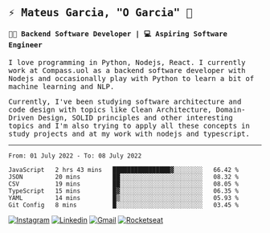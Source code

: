 
<samp>
  
## ⚡ Mateus Garcia, "O Garcia" :rocket: 
  

#### 👨‍💻 Backend Software Developer | 💻 Aspiring Software Engineer

  
I love programming in Python, Nodejs, React. I currently work at Compass.uol as a backend software developer with Nodejs and occasionally play with Python to learn a bit of machine learning and NLP.

  
Currently, I've been studying software architecture and code design with topics like Clean Architecture, Domain-Driven Design, SOLID principles and other interesting topics and I'm also trying to apply all these concepts in study projects and at my work with nodejs and typescript.

---

<!--START_SECTION:waka-->

```text
From: 01 July 2022 - To: 08 July 2022

JavaScript   2 hrs 43 mins   ████████████████▓░░░░░░░░   66.42 %
JSON         20 mins         ██░░░░░░░░░░░░░░░░░░░░░░░   08.32 %
CSV          19 mins         ██░░░░░░░░░░░░░░░░░░░░░░░   08.05 %
TypeScript   15 mins         █▓░░░░░░░░░░░░░░░░░░░░░░░   06.35 %
YAML         14 mins         █▒░░░░░░░░░░░░░░░░░░░░░░░   05.93 %
Git Config   8 mins          █░░░░░░░░░░░░░░░░░░░░░░░░   03.45 %
```

<!--END_SECTION:waka-->
  
</samp>

[![Instagram](https://img.shields.io/badge/-Mateus%20Garcia-c080ff?style=flat-square&labelColor=c080ff&logo=instagram&logoColor=white&link=https://www.instagram.com/mpg.x)](https://www.instagram.com/mpg.x) 
[![Linkedin](https://img.shields.io/badge/-Mateus%20Garcia-c080ff?style=flat-square&logo=Linkedin&logoColor=white&link=https://www.linkedin.com/in/mpgxc)](https://www.linkedin.com/in/mpgxc) 
[![Gmail](https://img.shields.io/badge/-mpgx5.c@gmail.com-c080ff?style=flat-square&logo=Gmail&logoColor=white&link=mailto:diego.schell.f@gmail.com)](mailto:mpgx5.c@gmail.com)
[![Rocketseat](https://img.shields.io/badge/-Rocketseat%20Profile-c080ff?style=flat-square&labelColor=c080ff&logoColor=white&link=https://app.rocketseat.com.br/me/mpgxc)](https://app.rocketseat.com.br/me/mpgxc)
